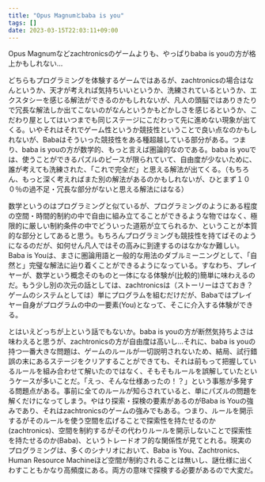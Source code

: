 ```yaml
---
title: "Opus Magnumとbaba is you"
tags: []
date: 2023-03-15T22:03:11+09:00
---
```


Opus Magnumなどzachtronicsのゲームよりも、やっぱりbaba is youの方が格上かもしれない...

どちらもプログラミングを体験するゲームではあるが、zachtronicsの場合はなんというか、天才が考えれば気持ちいいというか、洗練されているというか、エクスタシーを感じる解法ができるのかもしれないが、凡人の頭脳ではありきたりで冗長な解法しか出てこないのがなんというかもどかしさを感じるというか、こだわり屋としてはいつまでも同じステージにこだわって先に進めない現象が出てくる。いやそれはそれでゲーム性というか競技性ということで良い点なのかもしれないが、Babaはそういった競技性をある種超越している部分がある。つまり、baba is youの方が数学的、もっと言えば圏論的なのである。baba is youでは、使うことができるパズルのピースが限られていて、自由度が少ないために、誰が考えても洗練された、「これで完全だ」と思える解法が出てくる。（もちろん、もっと深く考えればまた別の解法があるのかもしれないが、ひとまず１００％の過不足・冗長な部分がないと思える解法にはなる）

数学というのはプログラミングと似ているが、プログラミングのようにある程度の空間・時間的制約の中で自由に組み立てることができるような物ではなく、極限的に厳しい制約条件の中でどういった道筋が立てられるか、ということが本質的な部分としてあると思う。もちろんプログラミングも競技性を持てばそのようになるのだが、如何せん凡人ではその高みに到達するのはなかなか難しい。Baba is Youは、まさに圏論用語と一般的な用法のダブルミーニングとして、「自然と」完璧な解法に辿り着くことができるようになっている。すなわち、プレイヤーが、数学という概念そのものと一体になる体験が(比較的)簡単に味わえるのだ。もう少し別の次元の話としては、zachtronicsは（ストーリーはさておき？ゲームのシステムとしては）単にプログラムを組むだけだが、Babaではプレイヤー自身がプログラムの中の一要素(You)となって、そこに介入する体験ができる。

とはいえどっちが上という話でもないか。baba is youの方が断然気持ちよさは味わえると思うが、zachtronicsの方が自由度は高いし...それに、baba is youの持つ一番大きな問題は、ゲームのルールが一切説明されないため、結局、試行錯誤の末にあるステージをクリアすることができても、それは前もって把握しているルールを組み合わせて解いたのではなく、そもそもルールを誤解していたというケースが多いことだ。「えっ、そんな仕様あったの！？」という事態が多発する問題点がある。事前に全てのルールが知らされていると、単にパズルの問題を解くだけになってしまう。やはり探索・探検の要素があるのがBaba is Youの強みであり、それはzachtronicsのゲームの強みでもある。つまり、ルールを開示するがそのルールを使う空間を広げることで探索性を持たせるのか(zachtronics)、空間を制約するがその代わりルールを開示しないことで探索性を持たせるのか(Baba)、というトレードオフ的な関係性が見てとれる。現実のプログラミングは、多くのシナリオにおいて、Baba is You、Zachtronics、Human Resource Machineほど空間が制約されることは無いし、謎仕様に出くわすこともかなり高頻度にある。両方の意味で探検する必要があるので大変だ。

